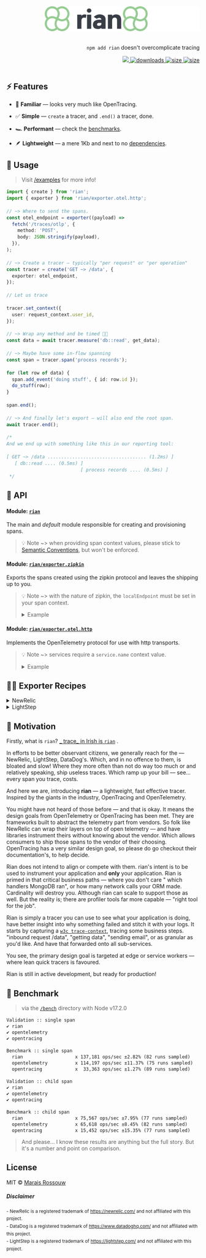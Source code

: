 <div align="right">
<img src="files/logo-light.svg#gh-light-mode-only" alt="rian light mode logo" width="200px">
<img src="files/logo-dark.svg#gh-dark-mode-only" alt="rian dark mode logo" width="200px">
<br />
<br />

<p><code>npm add rian</code> doesn't overcomplicate tracing</p>
<span>
<a href="https://github.com/maraisr/rian/actions/workflows/ci.yml">
	<img src="https://github.com/maraisr/rian/actions/workflows/ci.yml/badge.svg"/>
</a>
<a href="https://npm-stat.com/charts.html?package=rian">
	<img src="https://badgen.net/npm/dw/rian?labelColor=black&color=black&cache=600" alt="downloads"/>
</a>
<a href="https://packagephobia.com/result?p=rian">
	<img src="https://badgen.net/packagephobia/install/rian?labelColor=black&color=black" alt="size"/>
</a>
<a href="https://bundlephobia.com/result?p=rian">
	<img src="https://badgen.net/bundlephobia/minzip/rian?labelColor=black&color=black" alt="size"/>
</a>
</span>

<br />
<br />
</div>

## ⚡ Features

- 🤔 **Familiar** — looks very much like OpenTracing.

- ✅ **Simple** — `create` a tracer, and `.end()` a tracer, done.

- 🏎 **Performant** — check the [benchmarks](#-benchmark).

- 🪶 **Lightweight** — a mere 1Kb and next to no [dependencies](https://npm.anvaka.com/#/view/2d/rian/).

## 🚀 Usage

> Visit [/examples](/examples) for more info!

```ts
import { create } from 'rian';
import { exporter } from 'rian/exporter.otel.http';

// ~> Where to send the spans.
const otel_endpoint = exporter((payload) =>
  fetch('/traces/otlp', {
    method: 'POST',
    body: JSON.stringify(payload),
  }),
);

// ~> Create a tracer — typically "per request" or "per operation"
const tracer = create('GET ~> /data', {
  exporter: otel_endpoint,
});

// Let us trace

tracer.set_context({
  user: request_context.user_id,
});

// ~> Wrap any method and be timed 🕺🏻
const data = await tracer.measure('db::read', get_data);

// ~> Maybe have some in-flow spanning
const span = tracer.span('process records');

for (let row of data) {
  span.add_event('doing stuff', { id: row.id });
  do_stuff(row);
}

span.end();

// ~> And finally let's export — will also end the root span.
await tracer.end();

/*
And we end up with something like this in our reporting tool:

[ GET ~> /data .................................... (1.2ms) ]
   [ db::read .... (0.5ms) ]
                           [ process records .... (0.5ms) ]
 */
```

## 🔎 API

#### Module: [`rian`](./packages/rian/src/index.ts)

The main and _default_ module responsible for creating and provisioning spans.

> 💡 Note ~> when providing span context values, please stick to
> [Semantic Conventions](https://github.com/opentracing/specification/blob/master/semantic_conventions.md), but won't be
> enforced.

#### Module: [`rian/exporter.zipkin`](./packages/rian/src/exporter.zipkin.ts)

Exports the spans created using the zipkin protocol and leaves the shipping up to you.

> 💡 Note ~> with the nature of zipkin, the `localEndpoint` must be set in your span context.
>
> <details><summary>Example</summary>
>
> ```ts
> const tracer = create('example', {
>   context: {
>     localEndpoint: {
>       serviceName: 'my-service', // 👈 important part
>     },
>   },
> });
> ```
>
> Both of these are functionally equivalent. `service.name` will be used if no `localEndpoint.serviceName` is set.
>
> ```ts
> const tracer = create('example', {
>   context: {
>     'service.name': 'my-service',
>   },
> });
> ```
>
> </details>

#### Module: [`rian/exporter.otel.http`](./packages/rian/src/exporter.otel.http.ts)

Implements the OpenTelemetry protocol for use with http transports.

> 💡 Note ~> services require a `service.name` context value.
>
> <details><summary>Example</summary>
>
> ```ts
> const tracer = create('example', {
>   context: {
>     'service.name': 'my-service', // 👈 important part
>   },
> });
> ```
>
> </details>

## 🧑‍🍳 Exporter Recipes

<details><summary>NewRelic</summary>

```ts
import { create } from 'rian';
import { exporter } from 'rian/exporter.zipkin';

const newrelic = exporter((payload) =>
  fetch('https://trace-api.newrelic.com/trace/v1', {
    method: 'POST',
    headers: {
      'api-key': '<your api key>',
      'content-type': 'application/json',
      'data-format': 'zipkin',
      'data-format-version': '2',
    },
    body: JSON.stringify(payload),
  }),
);

const tracer = create('example', {
  context: {
    'service.name': 'my-service', // 👈 important part
  },
  exporter: newrelic,
});
```

[learn more](https://docs.newrelic.com/docs/distributed-tracing/trace-api/introduction-trace-api/)

</details>

<details><summary>LightStep</summary>

```ts
import { create } from 'rian';
import { exporter } from 'rian/exporter.otel.http';

const lightstep = exporter((payload) =>
  fetch('https://ingest.lightstep.com/traces/otlp/v0.6', {
    method: 'POST',
    headers: {
      'lightstep-access-token': '<your api key>',
      'content-type': 'application/json',
    },
    body: JSON.stringify(payload),
  }),
);

const tracer = create('example', {
  context: {
    'service.name': 'my-service', // 👈 important part
  },
  exporter: lightstep,
});
```

[learn more](https://opentelemetry.lightstep.com/tracing/)

</details>

## 🤔 Motivation

Firstly, what is `rian`?
[_ trace_ in Irish is `rian`](https://translate.google.com/?sl=en&tl=ga&text=trace&op=translate&hl=en) .

In efforts to be better observant citizens, we generally reach for the — NewRelic, LightStep, DataDog's. Which, and in
no offence to them, is bloated and slow! Where they more often than not do way too much or and relatively speaking, ship
useless traces. Which ramp up your bill — see... every span you trace, costs.

And here we are, introducing **rian** — a lightweight, fast effective tracer. Inspired by the giants in the industry,
OpenTracing and OpenTelemetry.

You might have not heard of those before — and that is okay. It means the design goals from OpenTelemetry or OpenTracing
has been met. They are frameworks built to abstract the telemetry part from vendors. So folk like NewRelic can wrap
their layers on top of open telemetry — and have libraries instrument theirs without knowing about the vendor. Which
allows consumers to ship those spans to the vendor of their choosing. OpenTracing has a very similar design goal, so
please do go checkout their documentation's, to help decide.

Rian does not intend to align or compete with them. rian's intent is to be used to instrument your application and
**only** your application. Rian is primed in that critical business paths — where you don't care " which handlers
MongoDB ran", or how many network calls your ORM made. Cardinality will destroy you. Although rian can scale to support
those as well. But the reality is; there are profiler tools far more capable — "right tool for the job".

Rian is simply a tracer you can use to see what your application is doing, have better insight into why something failed
and stitch it with your logs. It starts by capturing a [`w3c trace-context`](https://www.w3.org/TR/trace-context/),
tracing some business steps. "inbound request /data", "getting data", "sending email", or as granular as you'd like. And
have that forwarded onto all sub-services.

You see, the primary design goal is targeted at edge or service workers — where lean quick tracers is favoured.

Rian is still in active development, but ready for production!

## 💨 Benchmark

> via the [`/bench`](/bench) directory with Node v17.2.0

```
Validation :: single span
✔ rian
✔ opentelemetry
✔ opentracing

Benchmark :: single span
  rian                   x 137,181 ops/sec ±2.82% (82 runs sampled)
  opentelemetry          x 114,197 ops/sec ±11.37% (75 runs sampled)
  opentracing            x  33,363 ops/sec ±1.27% (89 runs sampled)

Validation :: child span
✔ rian
✔ opentelemetry
✔ opentracing

Benchmark :: child span
  rian                   x 75,567 ops/sec ±7.95% (77 runs sampled)
  opentelemetry          x 65,618 ops/sec ±8.45% (82 runs sampled)
  opentracing            x 15,452 ops/sec ±15.35% (77 runs sampled)

```

> And please... I know these results are anything but the full story. But it's a number and point on comparison.

## License

MIT © [Marais Rossouw](https://marais.io)

##### Disclaimer

<sup>- NewRelic is a registered trademark of https://newrelic.com/ and not affiliated with this project.</sup> <br />
<sup>- DataDog is a registered trademark of https://www.datadoghq.com/ and not affiliated with this project.</sup>
<br /> <sup>- LightStep is a registered trademark of https://lightstep.com/ and not affiliated with this project.</sup>

